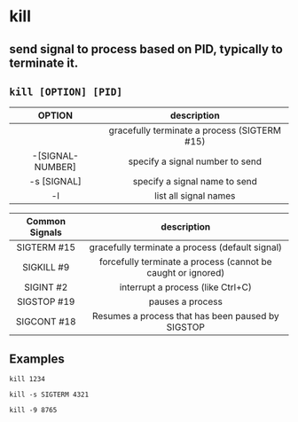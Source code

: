 # kill

send signal to process based on PID, typically to terminate it.
---

` kill [OPTION] [PID] `
---

| **OPTION** | description |
|:---:|:---:|
|  | gracefully terminate a process (SIGTERM #15) |
| -[SIGNAL-NUMBER] | specify a signal number to send |
| -s [SIGNAL] | specify a signal name to send |
| -l | list all signal names |

| **Common Signals** | description |
|:---:|:---:|
| SIGTERM #15 | gracefully terminate a process (default signal) |
| SIGKILL #9 | forcefully terminate a process (cannot be caught or ignored) |
| SIGINT #2 | interrupt a process (like Ctrl+C) |
| SIGSTOP #19 | pauses a process |
| SIGCONT #18 | Resumes a process that has been paused by SIGSTOP |

## Examples
` kill 1234 `

` kill -s SIGTERM 4321 `

` kill -9 8765 `